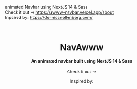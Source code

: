animated Navbar using NextJS 14 & Sass <br/>
Check it out -> https://awww-navbar.vercel.app/about <br/>
Inpsired by: https://dennissnellenberg.com/  





<h1 align="center">
  <br>
  NavAwww
  <br>
</h1>

<h4 align="center">An animated navbar built using NextJS 14 & Sass</h4>

<p align="center"> Check it out ->
  <a href="https://awww-navbar.vercel.app/"></a>
</p>
<p align="center"> Inspired by: 
  <a href="https://dennissnellenberg.com/"></a>
</p>
